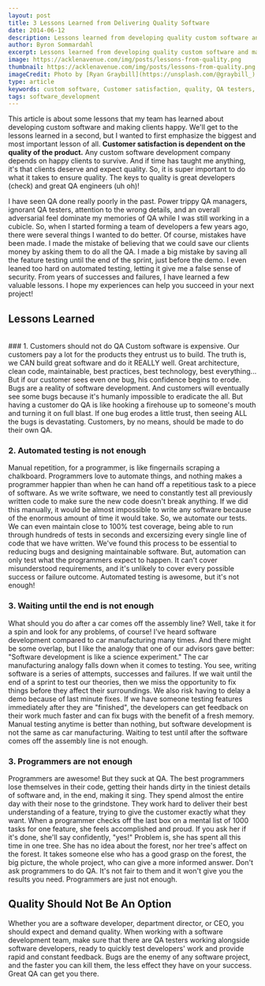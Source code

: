 ```yaml
---
layout: post
title: 3 Lessons Learned from Delivering Quality Software
date: 2014-06-12
description: Lessons learned from developing quality custom software and making clients happy. 
author: Byron Sommardahl 
excerpt: Lessons learned from developing quality custom software and making clients happy. 
image: https://acklenavenue.com/img/posts/lessons-from-quality.png
thumbnail: https://acklenavenue.com/img/posts/lessons-from-quality.png
imageCredit: Photo by [Ryan Graybill](https://unsplash.com/@graybill_) on [Unsplash](https://unsplash.com/)
type: article
keywords: custom software, Customer satisfaction, quality, QA testers, Clean Code, Automated testing, Bugs, software developer
tags: software_development
---
```


This article is about some lessons that my team has learned about developing custom software and making clients happy. We'll get to the lessons learned in a second, but I wanted to first emphasize the biggest and most important lesson of all. **Customer satisfaction is dependent on the quality of the product.** Any custom software development company depends on happy clients to survive. And if time has taught me anything, it's that clients deserve and expect quality. So, it is super important to do what it takes to ensure quality. The keys to quality is great developers (check) and great QA engineers (uh oh)!

I have seen QA done really poorly in the past. Power trippy QA managers, ignorant QA testers, attention to the wrong details, and an overall adversarial feel dominate my memories of QA while I was still working in a cubicle. So, when I started forming a team of developers a few years ago, there were several things I wanted to do better. Of course, mistakes have been made. I made the mistake of believing that we could save our clients money by asking them to do all the QA. I made a big mistake by saving all the feature testing until the end of the sprint, just before the demo. I even leaned too hard on automated testing, letting it give me a false sense of security. From years of successes and failures, I have learned a few valuable lessons. I hope my experiences can help you succeed in your next project!

## Lessons Learned
<br> 
### 1. Customers should not do QA
Custom software is expensive. Our customers pay a lot for the products they entrust us to build. The truth is, we CAN build great software and do it REALLY well. Great architecture, clean code, maintainable, best practices, best technology, best everything... But if our customer sees even one bug, his confidence begins to erode. Bugs are a reality of software development. And customers will eventually see some bugs because it's humanly impossible to eradicate the all. But having a customer do QA is like hooking a firehouse up to someone's mouth and turning it on full blast. If one bug erodes a little trust, then seeing ALL the bugs is devastating. Customers, by no means, should be made to do their own QA.

### 2. Automated testing is not enough
Manual repetition, for a programmer, is like fingernails scraping a chalkboard. Programmers love to automate things, and nothing makes a programmer happier than when he can hand off a repetitious task to a piece of software. As we write software, we need to constantly test all previously written code to make sure the new code doesn't break anything. If we did this manually, it would be almost impossible to write any software because of the enormous amount of time it would take. So, we automate our tests. We can even maintain close to 100% test coverage, being able to run through hundreds of tests in seconds and excersizing every single line of code that we have written. We've found this process to be essential to reducing bugs and designing maintainable software. But, automation can only test what the programmers expect to happen. It can't cover misunderstood requirements, and it's unlikely to cover every possible success or failure outcome. Automated testing is awesome, but it's not enough!

### 3. Waiting until the end is not enough
What should you do after a car comes off the assembly line? Well, take it for a spin and look for any problems, of course! I've heard software development compared to car manufacturing many times. And there might be some overlap, but I like the analogy that one of our advisors gave better: "Software development is like a science experiment." The car manufacturing analogy falls down when it comes to testing. You see, writing software is a series of attempts, successes and failures. If we wait until the end of a sprint to test our theories, then we miss the opportunity to fix things before they affect their surroundings. We also risk having to delay a demo because of last minute fixes. If we have someone testing features immediately after they are "finished", the developers can get feedback on their work much faster and can fix bugs with the benefit of a fresh memory. Manual testing anytime is better than nothing, but software development is not the same as car manufacturing. Waiting to test until after the software comes off the assembly line is not enough.

### 3. Programmers are not enough
Programmers are awesome! But they suck at QA. The best programmers lose themselves in their code, getting their hands dirty in the tiniest details of software and, in the end, making it sing. They spend almost the entire day with their nose to the grindstone. They work hard to deliver their best understanding of a feature, trying to give the customer exactly what they want. When a programmer checks off the last box on a mental list of 1000 tasks for one feature, she feels accomplished and proud. If you ask her if it's done, she'll say confidently, "yes!" Problem is, she has spent all this time in one tree. She has no idea about the forest, nor her tree's affect on the forest. It takes someone else who has a good grasp on the forest, the big picture, the whole project, who can give a more informed answer. Don't ask programmers to do QA. It's not fair to them and it won't give you the results you need. Programmers are just not enough.

## Quality Should Not Be An Option
Whether you are a software developer, department director, or CEO, you should expect and demand quality. When working with a software development team, make sure that there are QA testers working alongside software developers, ready to quickly test developers' work and provide rapid and constant feedback. Bugs are the enemy of any software project, and the faster you can kill them, the less effect they have on your success. Great QA can get you there.
